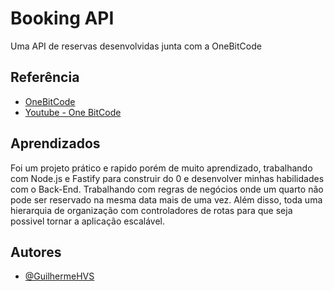
# Booking API

Uma API de reservas desenvolvidas junta com a OneBitCode


## Referência

 - [OneBitCode](https://pro.onebitcode.com/)
 - [Youtube - One BitCode](https://www.youtube.com/@OneBitCode)


## Aprendizados

Foi um projeto prático e rapido porém de muito aprendizado, trabalhando com Node.js e Fastify para construir do 0 e desenvolver minhas habilidades com o Back-End. Trabalhando com regras de negócios onde um quarto não pode ser reservado na mesma data mais de uma vez. Além disso, toda uma hierarquia de organização com controladores de rotas para que seja possivel tornar a aplicação escalável.


## Autores

- [@GuilhermeHVS](https://github.com/guilhermehvsantos)


